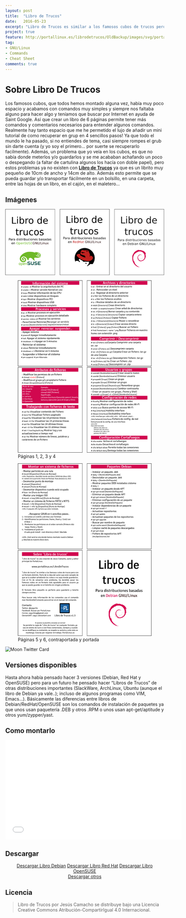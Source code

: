 ```yaml
---
layout: post
title:  "Libro de Trucos"
date:   2016-05-23
excerpt: "Libro de Trucos es similar a los famosos cubos de trucos pero con un formato más agradable para el usuario ya que se puede guardar en el bolsillo para consultar siempre los comandos."
project: true
feature: http://portallinux.es/librodetrucos/OldBackup/images/svg/portada.svg
tag:
- GNU/Linux
- Commands
- Cheat Sheet
comments: true
---
```


# Sobre Libro De Trucos

Los famosos cubos, que todos hemos montado alguna vez, había muy poco espacio y acabamos con comandos muy simples y siempre nos faltaba alguno para hacer algo y teníamos que buscar por Internet en ayuda de Saint Google. Así que crear un libro de 6 páginas permite tener más comandos y comentarios necesarios para entender algunos comandos. Realmente hay tanto espacio que me he permetido el lujo de añadir un mini tutorial de como recuperar en grup en 4 sencillos pasos! Ya que todo el mundo le ha pasado, si no entiendes de tema, casi siempre rompes el grub sin darte cuenta (y yo soy el primero… por suerte se recuperarlo facilmente). Además, un problema que yo veía en los cubos, es que no sabía donde meterlos y/o guardarlos y se me acababan achafando un poco o despegando (a faltar de cartulina algunos los hacía con doble papel), pero estos problemas ya no existen con [**Libro de Trucos**](http://www.portallinux.es/librodetrucos) ya que es un librito muy pequeño de 10cm de ancho y 14cm de alto. Además esto permite que se pueda guardar y/o transportar fácilmente en un bolsillo, en una carpeta, entre las hojas de un libro, en el cajón, en el maletero…

## Imágenes

![Libro De Trucos](../assets/img/librodetrucos/librotrucos3.png)

<figure class="half">    
    <a href="../assets/img/librodetrucos/page12.png"><img src="../assets/img/librodetrucos/page12.png"></a>
    <a href="../assets/img/librodetrucos/page34.png"><img src="../assets/img/librodetrucos/page34.png"></a>
    <figcaption>Páginas 1, 2, 3 y 4</figcaption>
</figure>

<figure class="half">
<a href="../assets/img/librodetrucos/page56.png"><img src="../assets/img/librodetrucos/page56.png"></a>
<a href="../assets/img/librodetrucos/page07.png"><img src="../assets/img/librodetrucos/page07.png"></a>
    <figcaption>Páginas 5 y 6, contraportada y portada</figcaption>
</figure>

![Moon Twitter Card](../assets/img/librodetrucos/librotrucosfilter.jpg)


## Versiones disponibles

Hasta ahora había pensado hacer 3 versiones (Debian, Red Hat y OpenSUSE) pero para un futuro he pensado hacer “Libros de Trucos” de otras distribuciones importantes (SlackWare, ArchLinux, Ubuntu (aunque el libro de Debian ya vale..); incluso de algunos programas como VIM, Emacs…). Básicamente las diferencias entre libros de Debian/RedHat/OpenSUSE son los comandos de instalación de paquetes ya que unos usan paquetería .DEB y otros .RPM o unos usan apt-get/aptitude y otros yum/zypper/yast.

## Como montarlo

<iframe width="560" height="315" src="//www.youtube.com/embed/Vjf1tv1W62o" frameborder="0"> </iframe>

## Descargar

<center><a href="http://www.portallinux.es/wp-content/descargas/LibroDeTrucos/PDF/LibroDeTrucos_DEBIAN.pdf" class="btn btn-success">Descargar Libro Debian</a>
<a href="http://www.portallinux.es/wp-content/descargas/LibroDeTrucos/PDF/LibroDeTrucos_UBUNTU.pdf" class="btn btn-success">Descargar Libro Red Hat</a>
<a href="http://www.portallinux.es/wp-content/descargas/LibroDeTrucos/PDF/LibroDeTrucos_OPENSUSE.pdf" class="btn btn-success">Descargar Libro OpenSUSE</a></center>
<center><a href="http://portallinux.es/librodetrucos/" class="btn btn-info">Descargar otros</a></center>

## Licencia

> Libro de Trucos por Jesús Camacho se distribuye bajo una Licencia Creative Commons Atribución-CompartirIgual 4.0 Internacional.
